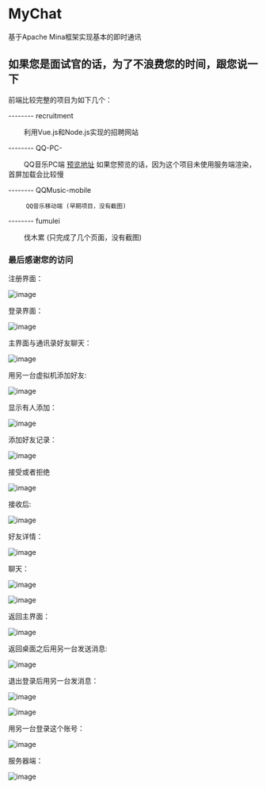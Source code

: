 # MyChat

基于Apache Mina框架实现基本的即时通讯

## 如果您是面试官的话，为了不浪费您的时间，跟您说一下

前端比较完整的项目为如下几个：

-------- recruitment 

           利用Vue.js和Node.js实现的招聘网站
  
-------- QQ-PC- 

          QQ音乐PC端 [预览地址](http://wokeyi.club:8080) 
          如果您预览的话，因为这个项目未使用服务端渲染，首屏加载会比较慢
  
-------- QQMusic-mobile 

         QQ音乐移动端 (早期项目，没有截图)
 
-------- fumulei 

          伐木累 (只完成了几个页面，没有截图)
   
### 最后感谢您的访问

注册界面：

![image](https://github.com/hzj444172954/MyChat/blob/master/images/register.png)

登录界面：

![image](https://github.com/hzj444172954/MyChat/blob/master/images/login.png)

主界面与通讯录好友聊天：

![image](https://github.com/hzj444172954/MyChat/blob/master/images/main.png)

用另一台虚拟机添加好友:

![image](https://github.com/hzj444172954/MyChat/blob/master/images/add_friend.png)

显示有人添加：

![image](https://github.com/hzj444172954/MyChat/blob/master/images/add_friend-1.png)

添加好友记录：

![image](https://github.com/hzj444172954/MyChat/blob/master/images/add_friend-2.png)

接受或者拒绝

![image](https://github.com/hzj444172954/MyChat/blob/master/images/add_friend-3.png)

接收后:

![image](https://github.com/hzj444172954/MyChat/blob/master/images/contact.png)

好友详情：

![image](https://github.com/hzj444172954/MyChat/blob/master/images/friend_info.png)

聊天：

![image](https://github.com/hzj444172954/MyChat/blob/master/images/chat1.png)

![image](https://github.com/hzj444172954/MyChat/blob/master/images/chat-2.png)

返回主界面：

![image](https://github.com/hzj444172954/MyChat/blob/master/images/main-1.png)

返回桌面之后用另一台发送消息:

![image](https://github.com/hzj444172954/MyChat/blob/master/images/notification.png)

退出登录后用另一台发消息：

![image](https://github.com/hzj444172954/MyChat/blob/master/images/un%20read%20message.png)

![image](https://github.com/hzj444172954/MyChat/blob/master/images/unReadMessage-1.png)

用另一台登录这个账号：

![image](https://github.com/hzj444172954/MyChat/blob/master/images/remote_login.png)

服务器端：

![image](https://github.com/hzj444172954/MyChat/blob/master/images/server.png)
